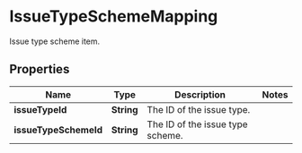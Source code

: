 

# IssueTypeSchemeMapping

Issue type scheme item.

## Properties

| Name | Type | Description | Notes |
|------------ | ------------- | ------------- | -------------|
|**issueTypeId** | **String** | The ID of the issue type. |  |
|**issueTypeSchemeId** | **String** | The ID of the issue type scheme. |  |



